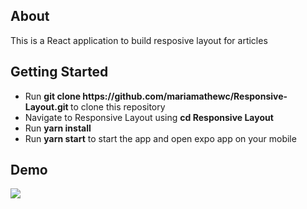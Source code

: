 <h2>About</h2>
This is a React application to build resposive layout for articles


<h2>Getting Started</h2>
<ul>
  <li>Run <b>git clone https://github.com/mariamathewc/Responsive-Layout.git </b>to clone this repository</li>
  <li>Navigate to Responsive Layout using <b>cd Responsive Layout</b></li> 
  <li>Run <b>yarn install</b></li>
  <li>Run <b>yarn start</b> to start the app and open expo app on your mobile</li>
 </ul>
 
<h2>Demo</h2>

![](ResponsiveLayout.gif)

